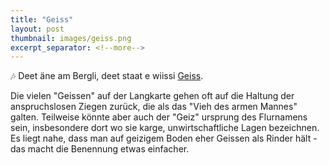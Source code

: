 ```yaml
---
title: "Geiss"
layout: post
thumbnail: images/geiss.png
excerpt_separator: <!--more-->
---
```


🎶 Deet äne am Bergli, deet staat e wiissi [Geiss](https://s.geo.admin.ch/9vsj6j97ykb3).

Die vielen "Geissen" auf der Langkarte gehen oft auf die Haltung der anspruchslosen Ziegen zurück, die als das "Vieh des armen Mannes" galten. Teilweise könnte aber auch der "Geiz" ursprung des Flurnamens sein, insbesondere dort wo sie karge, unwirtschaftliche Lagen bezeichnen. Es liegt nahe, dass man auf geizigem Boden eher Geissen als Rinder hält - das macht die Benennung etwas einfacher.

<!--more-->
